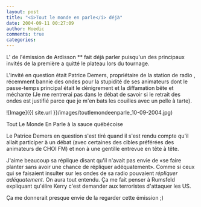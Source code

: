 ```yaml
---
layout: post
title: "<i>Tout le monde en parle</i> déjà"
date: 2004-09-11 00:27:09
author: Hoedic
comments: true
categories: 
---
```



L' de l'émission de Ardisson ** fait déjà parler puisqu'un des principaux invités de la première a quitté le plateau lors du tournage.

L'invité en question était Patrice Demers, propriétaire de la station de radio , récemment bannie des ondes pour la stupidité de ses animateurs dont le passe-temps principal était le dénigrement et la diffamation bête et méchante (Je me rentrerai pas dans le débat de savoir si le retrait des ondes est justifié parce que je m'en bats les couilles avec un pelle à tarte).

![Image]({{ site.url }}/images/toutlemondeenparle_10-09-2004.jpg)
<div class="photoattrib">Tout Le Monde En Parle à la sauce québécoise</div>



Le Patrice Demers en question s'est tiré quand il s'est rendu compte qu'il allait participer à un débat (avec certaines des cibles préférées des animateurs de CHOI FM) et non à une gentille entrevue en tête à tête.

J'aime beaucoup sa réplique disant qu'il n'avait pas envie de «se faire planter sans avoir une chance de répliquer adéquatement». Comme si ceux qui se faisaient insulter sur les ondes de sa radio pouvaient *répliquer adéquatement*. On aura tout entendu. Ça me fait penser à Rumsfeld expliquant qu'élire Kerry c'est demander aux terroristes d'attaquer les US.

Ça me donnerait presque envie de la regarder cette émission ;)